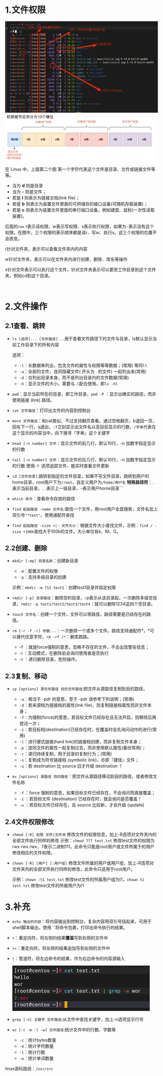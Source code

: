 # 1.文件权限

<img src="images/image-20230324225545415.png" alt="image-20230324225545415"  />

<img src="images/image-20230329183309712.png" alt="image-20230329183309712" style="zoom: 80%;" />



在 Linux 中，上面第二个图 第一个字符代表这个文件是目录、文件或链接文件等等。

- 当为 **d** 则是目录
- 当为 **-** 则是文件；
- 若是 **l** 则表示为链接文档(link file)；
- 若是 **b** 则表示为装置文件里面的可供储存的接口设备(可随机存取装置)；
- 若是 **c** 则表示为装置文件里面的串行端口设备，例如键盘、鼠标(一次性读取装置)。

后面的`rwx` r表示读权限、w表示写权限、x表示执行权限，如果为`-`表示没有这个权限，在图中，三个权限的表示顺序都是读r、写w、执行x。这三个权限的位置不会改变。

r针对文件夹，表示可以查看文件夹内的内容

w针对文件夹，表示可以在文件夹内进行创建、删除、改名等操作

x针对文件表示可以执行这个文件，针对文件夹表示可以更改工作目录到这个文件夹，例如cd到这个目录。

​	

# 2.文件操作

## 2.1查看、跳转

- `ls [选项]... [文件路径]...`用于查看文件路径下的文件与目录，ls默认显示当前工作目录下的所有内容

    选项：

    - `-l`：长数据串列出，包含文件的属性与权限等等数据；(常用) 等同`ll`
    - `-a`：全部的文件，连同隐藏文件( 开头为 . 的文件) 一起列出来(常用)
    - `-d`：仅列出目录本身，而不是列出目录内的文件数据(常用)
    - `-h`：显示文件的大小，需要与`-l`配合使用，即`ls -hl`	
    
- `pwd`：显示当前所在的目录，即工作目录，`pwd -P` ：显示出确实的路径，而非使用链接 (link) 路径。

- `cat 文件路径`：打印出文件的内容到控制台

- `more 文件路径`：和cat类似，不过支持翻页查看。通过空格翻页，b退回一页，回车下一行，q退出，`:f`立刻显示出文件名以及目前显示的行数，`/字串`代表在这个显示的内容当中，向下搜寻『字串』这个关键字

- `head [-n number] 文件`：显示文件的前几行，默认10行，-n 加数字指定显示的行数

- `tail [-n number] 文件`：显示文件的后几行，默认10行，-n 加数字指定显示的行数
    使用`-f `选项追踪文件，能实时查看文件更新

- `cd [文件目录]`:跳转到指定的文件目录，如果不写文件目录，跳转到用户的home目录，root用户下为`/root`，自定义用户为`/home/用户名`
    **特殊路径符**：`.`表示当前目录，`..`表示上一级目录，`~`表示用户home目录```
    
- `which 命令`：查看命令存放的路径

- `find 起始路径 -name 文件名`:查找一个文件，用root用户全盘搜索，文件名加上双引号`"*test"`，使用通配符查找

- `find 起始路径 -size +|- 文件大小`：根据文件大小查找文件，示例：`find / -size +100k`查找大于100k的文件，大小单位有k、M、G。

## 2.2创建、删除

- `mkdir [-mp] 目录名称`：创建新目录

    - `-m`：配置文件的权限
    - `-p`：支持多级目录的创建

    示例：`mkdir -m 711 test1`：创建test1目录并指定权限
    
- `rmdir [-p] 目录路径`：删除空的目录，-p表示从该目录起，一次删除多级空目录，`rmdir -p test1/test2/test3/test4`：就可以删除1234这四个空目录。

- `touch 文件名`：创建一个文件，文件可以带路径，路径需要是已经存在的路径。

- `rm [-r -f -r] 参数...`：一次删除一个或多个文件。路径支持通配符*，\*可以替代任意字符，`rm -rf /*`：删库跑路。

    - -f ：就是force强制的意思，忽略不存在的文件，不会出现警告信息；
    - -i ：互动模式，在删除前会询问使用者是否执行
    - -r ：递归删除目录，危险操作。

## 2.3复制、移动

- `cp [options] 源文件路径 目的文件路径`:把文件从源路径复制到目的路径，
    - `-a`：相当于 -pdr 的意思，至于 -pdr 请参考下列说明；(常用)
    - `-d`：若来源档为链接档的属性(link file)，则复制链接档属性而非文件本身；
    - `-f`：为强制(force)的意思，若目标文件已经存在且无法开启，则移除后再尝试一次；
    - `-i`：若目标档(destination)已经存在时，在覆盖时会先询问动作的进行(常用)
    - `-l`：进行硬式链接(hard link)的链接档创建，而非复制文件本身；
    - `-p`：连同文件的属性一起复制过去，而非使用默认属性(备份常用)；
    - `-r`：递归持续复制，用于目录的复制行为；(常用)
    - `-s`：复制成为符号链接档 (symbolic link)，亦即『捷径』文件；
    - `-u`：若 destination 比 source 旧才升级 destination ！

- `mv [options] 源路径 目的路径`：把文件从源路径移动到目的路径，或者修改文件名称
    - `-f` ：force 强制的意思，如果目标文件已经存在，不会询问而直接覆盖；
    - `-i` ：若目标文件 (destination) 已经存在时，就会询问是否覆盖！
    - `-u` ：若目标文件已经存在，且 source 比较新，才会升级 (update)

## 2.4文件权限修改

- `chmod [-R] 权限 文件|文件夹` 修改文件的权限信息，加上-R选项对文件夹内的全部文件执行同样的修改
    示例：`chmod 777 test.txt` 修改test文件的权限为 rwx rwx rwx，7表示二进制111。此命令只能是root用户或文件所属于的用户修改相应的文件权限。
    
- `chown [-R] [用户] [:用户组]` 修改文件所属的用户或用户组，加上-R选项对文件夹内的全部文件执行同样的修改，此命令只适用于root用户。

    示例：`chown :t1 test.txt` 修改test文件的所属用户组为t1，`chown t1 test.txt` 修改test文件的所属用户为t1



# 3.补充

- `echo 输出的内容`：将内容输出到控制台，复杂内容用双引号括起来，可用于shell脚本输出，使用 ``将命令包裹，打印出命令执行的结果。
- `>`：重定向符，将左侧的结果**覆盖**写到右侧的文件中
- `>>`：重定向符，将左侧的结果追加写到右侧的文件中
- `|`：管道符，将左边命令的结果，作为右边命令的内容源输入

    ![image-20230329125958994](images/image-20230329125958994.png)
- `grep [-n] 关键字 文件路径`:从文件中查找关键字，加上-n选项显示行号
- `wc [-c -m -l -w] 文件路径`:统计文件中的行数、字数等
    - `-c`：统计bytes数量
    - `-m`：统计字符数量
    - `-l`：统计行数
    - `-w`：统计单词数量
  
linux源码路径：`/usr/src`